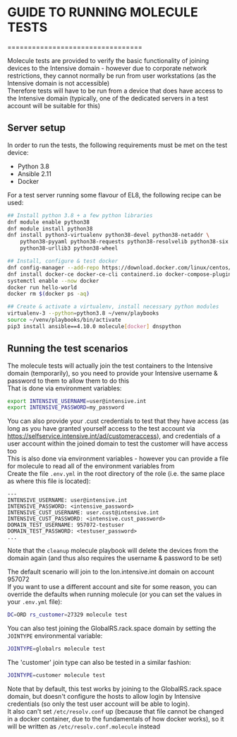 # GUIDE TO RUNNING MOLECULE TESTS
=================================

Molecule tests are provided to verify the basic functionality of joining devices
to the Intensive domain - however due to corporate network restrictions, they
cannot normally be run from user workstations (as the Intensive domain is not
accessible)\
Therefore tests will have to be run from a device that does have access to the
Intensive domain (typically, one of the dedicated servers in a test account will
be suitable for this)

## Server setup
In order to run the tests, the following requirements must be met on the test
device:
 - Python 3.8
 - Ansible 2.11
 - Docker

For a test server running some flavour of EL8, the following recipe can be used:

```bash
## Install python 3.8 + a few python libraries
dnf module enable python38
dnf module install python38
dnf install python3-virtualenv python38-devel python38-netaddr \
    python38-pyyaml python38-requests python38-resolvelib python38-six \
    python38-urllib3 python38-wheel

## Install, configure & test docker
dnf config-manager --add-repo https://download.docker.com/linux/centos/docker-ce.repo
dnf install docker-ce docker-ce-cli containerd.io docker-compose-plugin
systemctl enable --now docker
docker run hello-world
docker rm $(docker ps -aq)

## Create & activate a virtualenv, install necessary python modules
virtualenv-3 --python=python3.8 ~/venv/playbooks
source ~/venv/playbooks/bin/activate
pip3 install ansible==4.10.0 molecule[docker] dnspython
```

## Running the test scenarios
The molecule tests will actually join the test containers to the Intensive domain
(temporarily), so you need to provide your Intensive username & password to them
to allow them to do this\
That is done via environment variables:
```bash
export INTENSIVE_USERNAME=user@intensive.int
export INTENSIVE_PASSWORD=my_password
```
You can also provide your .cust credentials to test that they have access (as long
as you have granted yourself access to the test account via
https://selfservice.intensive.int/ad/customeraccess), and credentials of a user
account within the joined domain to test the customer will have access too\
This is also done via environment variables - however you can provide a file for
molecule to read all of the environment variables from\
Create the file `.env.yml` in the root directory of the role (i.e. the same place
as where this file is located):
```
---
INTENSIVE_USERNAME: user@intensive.int
INTENSIVE_PASSWORD: <intensive_password>
INTENSIVE_CUST_USERNAME: user.cust@intensive.int
INTENSIVE_CUST_PASSWORD: <intensive.cust_password>
DOMAIN_TEST_USERNAME: 957072-testuser
DOMAIN_TEST_PASSWORD: <testuser_password>
...
```

Note that the `cleanup` molecule playbook will delete the devices from the domain
again (and thus also requires the username & password to be set)

The default scenario will join to the lon.intensive.int domain on account 957072\
If you want to use a different account and site for some reason, you can override
the defaults when running molecule (or you can set the values in your `.env.yml`
file):
```bash
DC=ORD rs_customer=27329 molecule test
```

You can also test joining the GlobalRS.rack.space domain by setting the
`JOINTYPE` environmental variable:
```bash
JOINTYPE=globalrs molecule test
```

The 'customer' join type can also be tested in a similar fashion:
```bash
JOINTYPE=customer molecule test
```
Note that by default, this test works by joining to the GlobalRS.rack.space domain,
but doesn't configure the hosts to allow login by Intensive credentials (so only the
test user account will be able to login).\
It also can't set `/etc/resolv.conf` up (because that file cannot be changed in a
docker container, due to the fundamentals of how docker works), so it will be written
as `/etc/resolv.conf.molecule` instead
